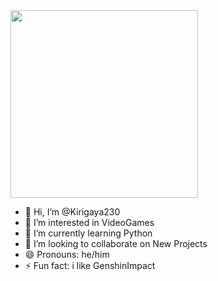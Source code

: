 <img src="[images/https://i.pinimg.com/736x/42/8f/90/428f90ce15242ec6dd33565ac4887ccf.jpg](https://github.com/Kirigaya230/Kirigaya230/blob/main/Asuna.jpg?raw=true)" width="300" />

- 👋 Hi, I’m @Kirigaya230
- 👀 I’m interested in VideoGames
- 🌱 I’m currently learning Python
- 💞️ I’m looking to collaborate on New Projects
- 😄 Pronouns: he/him
- ⚡ Fun fact: i like GenshinImpact

<!---
Kirigaya230/Kirigaya230 is a ✨ special ✨ repository because its `README.md` (this file) appears on your GitHub profile.
You can click the Preview link to take a look at your changes.
--->
